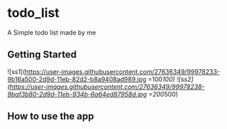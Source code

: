 # todo_list

A Simple todo list made by me

## Getting Started



![ss1](https://user-images.githubusercontent.com/27636349/99978233-9b16a500-2d9d-11eb-82d2-b8a9408ad989.jpg =100*100)
![ss2](https://user-images.githubusercontent.com/27636349/99978238-9baf3b80-2d9d-11eb-934b-6a64ed87958d.jpg =200*500)

## How to use the app
